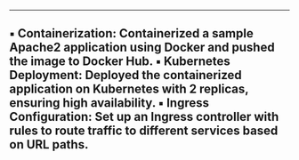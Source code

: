 -----------
▪ Containerization: Containerized a sample Apache2 application using 
Docker and pushed the image to Docker Hub.
▪ Kubernetes Deployment: Deployed the containerized application on 
Kubernetes with 2 replicas, ensuring high availability.
▪ Ingress Configuration: Set up an Ingress controller with rules to route 
traffic to different services based on URL paths.
-------
